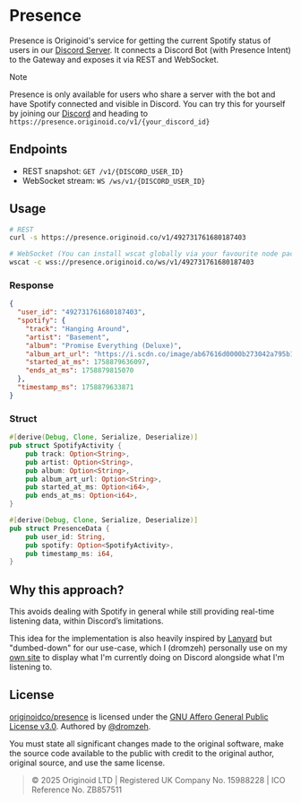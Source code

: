 # Presence

Presence is Originoid's service for getting the current Spotify status of users in our [Discord Server](https://discord.gg/noid). It connects a Discord Bot (with Presence Intent) to the Gateway and exposes it via REST and WebSocket.

> [!NOTE]
> Presence is only available for users who share a server with the bot and have Spotify connected and visible in Discord.
> You can try this for yourself by joining our [Discord](https://discord.gg/noid) and heading to `https://presence.originoid.co/v1/{your_discord_id}`

## Endpoints

- REST snapshot: `GET /v1/{DISCORD_USER_ID}`
- WebSocket stream: `WS /ws/v1/{DISCORD_USER_ID}`

## Usage

```bash
# REST
curl -s https://presence.originoid.co/v1/492731761680187403

# WebSocket (You can install wscat globally via your favourite node package manager!)
wscat -c wss://presence.originoid.co/ws/v1/492731761680187403
```

### Response

```json
{
  "user_id": "492731761680187403",
  "spotify": {
    "track": "Hanging Around",
    "artist": "Basement",
    "album": "Promise Everything (Deluxe)",
    "album_art_url": "https://i.scdn.co/image/ab67616d0000b273042a795b1fb9bf6efc9d5b21",
    "started_at_ms": 1758879636097,
    "ends_at_ms": 1758879815070
  },
  "timestamp_ms": 1758879633871
}
```

### Struct

```rs
#[derive(Debug, Clone, Serialize, Deserialize)]
pub struct SpotifyActivity {
    pub track: Option<String>,
    pub artist: Option<String>,
    pub album: Option<String>,
    pub album_art_url: Option<String>,
    pub started_at_ms: Option<i64>,
    pub ends_at_ms: Option<i64>,
}

#[derive(Debug, Clone, Serialize, Deserialize)]
pub struct PresenceData {
    pub user_id: String,
    pub spotify: Option<SpotifyActivity>,
    pub timestamp_ms: i64,
}
```

## Why this approach?

This avoids dealing with Spotify in general while still providing real-time listening data, within Discord’s limitations.

This idea for the implementation is also heavily inspired by [Lanyard](https://github.com/Phineas/lanyard) but "dumbed-down" for our use-case, which I (dromzeh) personally use on my [own site](https://dromzeh.dev/) to display what I'm currently doing on Discord alongside what I'm listening to.

## License

[originoidco/presence](https://github.com/originoidco/presence) is licensed under the [GNU Affero General Public License v3.0](LICENSE). Authored by [@dromzeh](https://x.com/@dromzeh/).

You must state all significant changes made to the original software, make the source code available to the public with credit to the original author, original source, and use the same license.

> © 2025 Originoid LTD | Registered UK Company No. 15988228 | ICO Reference No. ZB857511

